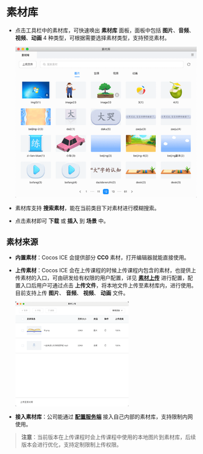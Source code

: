# 素材库

- 点击工具栏中的素材库，可快速唤出 **素材库** 面板，面板中包括 **图片**、**音频**、**视频**、**动画** 4 种类型，可根据需要选择素材类型，支持预览素材。

    ![素材库](img/resource.png)

- 素材库支持 **搜索素材**，能在当前类目下对素材进行模糊搜索。

- 点击素材即可 **下载** 或 **插入** 到 **场景** 中。

## 素材来源

- **内置素材**：Cocos ICE 会提供部分 **CC0** 素材，打开编辑器就能直接使用。

- **上传素材**：Cocos ICE 会在上传课程的时候上传课程内包含的素材，也提供上传素材的入口，可由研发给有权限的用户配置，详见 [**素材上传**](../developer/configure/upload/index.md) 进行配置，配置入口后用户可通过点击 **上传文件**，将本地文件上传至素材库内，进行使用。目前支持上传 **图片**、 **音频**、 **视频**、 **动画** 文件。

    ![素材上传](../img/resource_upload.png)

- **接入素材库**：公司能通过 [**配置服务端**](../developer/configure/server/index.md) 接入自己内部的素材库，支持限制内网使用。

> **注意**：当前版本在上传课程时会上传课程中使用的本地图片到素材库，后续版本会进行优化，支持定制限制上传权限。
